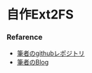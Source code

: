# 自作Ext2FS
### Refarence
 - [筆者のgithubレポジトリ](https://github.com/Ninals-GitHub/Learning-Ext2-Filesystem)
 - [筆者のBlog](http://softwaretechnique.jp/Linux/FS/Ext2/index.html)

